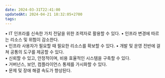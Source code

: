 ```yaml
---
date: 2024-03-31T22:41:00
updatedAt: 2024-04-21 18:32:05+2700
tags: 
---
```

• IT 인프라를 신속한 가치 전달을 위한 조력자로 활용할 수 있다. 
• 인프라 변경에 따르는 리소스 및 위험이 감소한다.  
• 인프라 사용자가 필요할 때 필요한 리소스를 확보할 수 있다. 
• 개발 및 운영 전반에 걸쳐 공통의 도구를 제공할 수 있다.  
• 신뢰할 수 있고, 안정적이며, 비용 효율적인 시스템을 구축할 수 있다.  
• 거버넌스, 보안, 컴플라이언스 통제를 가시화할 수 있다.  
• 문제 및 장애 해결 속도가 향상된다. 